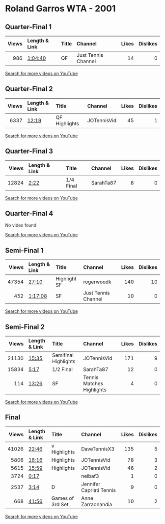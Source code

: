 
# Roland Garros WTA - 2001
    
## Quarter-Final 1
|   Views | Length & Link                                          | Title   | Channel             |   Likes |   Dislikes |
|--------:|:-------------------------------------------------------|:--------|:--------------------|--------:|-----------:|
|     986 | [1:04:40](https://www.youtube.com/watch?v=ULHSHi1vw5c) | QF      | Just Tennis Channel |      14 |          0 |

[Search for more videos on YouTube](https://www.youtube.com/results?search_query=%22roland+garros%22+%22Hingis%22+%22Schiavone%22+%222001%22+%22highlights%22)     

## Quarter-Final 2
|   Views | Length & Link                                        | Title         | Channel     |   Likes |   Dislikes |
|--------:|:-----------------------------------------------------|:--------------|:------------|--------:|-----------:|
|    6337 | [12:19](https://www.youtube.com/watch?v=1wmqn_BMctk) | QF Highlights | JOTennisVid |      45 |          1 |

[Search for more videos on YouTube](https://www.youtube.com/results?search_query=%22roland+garros%22+%22Capriati%22+%22Williams%22+%222001%22+%22highlights%22)     

## Quarter-Final 3
|   Views | Length & Link                                       | Title     | Channel   |   Likes |   Dislikes |
|--------:|:----------------------------------------------------|:----------|:----------|--------:|-----------:|
|   12824 | [2:22](https://www.youtube.com/watch?v=8eVEt6J5hC4) | 1/4 Final | SarahTa87 |       8 |          0 |

[Search for more videos on YouTube](https://www.youtube.com/results?search_query=%22roland+garros%22+%22Clijsters%22+%22Mandula%22+%222001%22+%22highlights%22)     

## Quarter-Final 4
No video found

[Search for more videos on YouTube](https://www.youtube.com/results?search_query=%22roland+garros%22+%22Henin%22+%22Krasnoroutskaya%22+%222001%22+%22highlights%22)     

## Semi-Final 1
|   Views | Length & Link                                          | Title           | Channel             |   Likes |   Dislikes |
|--------:|:-------------------------------------------------------|:----------------|:--------------------|--------:|-----------:|
|   47354 | [27:10](https://www.youtube.com/watch?v=WjFgW_PW0gM)   | Highlight    SF | rogerwoodk          |     140 |         10 |
|     452 | [1:17:08](https://www.youtube.com/watch?v=GnQXjoeHHBk) | SF              | Just Tennis Channel |      10 |          0 |

[Search for more videos on YouTube](https://www.youtube.com/results?search_query=%22roland+garros%22+%22Capriati%22+%22Hingis%22+%222001%22+%22highlights%22)     

## Semi-Final 2
|   Views | Length & Link                                        | Title                | Channel                   |   Likes |   Dislikes |
|--------:|:-----------------------------------------------------|:---------------------|:--------------------------|--------:|-----------:|
|   21130 | [15:35](https://www.youtube.com/watch?v=q-uIQCrgrIo) | Semifinal Highlights | JOTennisVid               |     171 |          9 |
|   15834 | [5:17](https://www.youtube.com/watch?v=61Zwhf8w6i0)  | 1/2 Final            | SarahTa87                 |      12 |          0 |
|     114 | [13:26](https://www.youtube.com/watch?v=xVushEkLFA0) | SF                   | Tennis Matches Highlights |       4 |          0 |

[Search for more videos on YouTube](https://www.youtube.com/results?search_query=%22roland+garros%22+%22Clijsters%22+%22Henin%22+%222001%22+%22highlights%22)     

## Final
|   Views | Length & Link                                        | Title             | Channel                  |   Likes |   Dislikes |
|--------:|:-----------------------------------------------------|:------------------|:-------------------------|--------:|-----------:|
|   41026 | [22:46](https://www.youtube.com/watch?v=tOjZu5GGzQc) | v      Highlights | DaveTennisX3             |     135 |          5 |
|    5806 | [18:16](https://www.youtube.com/watch?v=EzzfIthKtkU) | Highlights        | JOTennisVid              |      78 |          3 |
|    5615 | [15:59](https://www.youtube.com/watch?v=vXXXf0bkbZs) | Highlights        | JOTennisVid              |      46 |          2 |
|    3724 | [0:17](https://www.youtube.com/watch?v=XKmFq82O8sQ)  |                   | neibaf3                  |       1 |          0 |
|    2537 | [3:14](https://www.youtube.com/watch?v=RIeP31pVNTw)  | D                 | Jennifer Capriati Tennis |       9 |          0 |
|     668 | [41:56](https://www.youtube.com/watch?v=3t5IWifFyb4) | Games of 3rd Set  | Anne Zarraonandia        |      10 |          2 |

[Search for more videos on YouTube](https://www.youtube.com/results?search_query=%22roland+garros%22+%22Capriati%22+%22Clijsters%22+%222001%22+%22highlights%22)     
